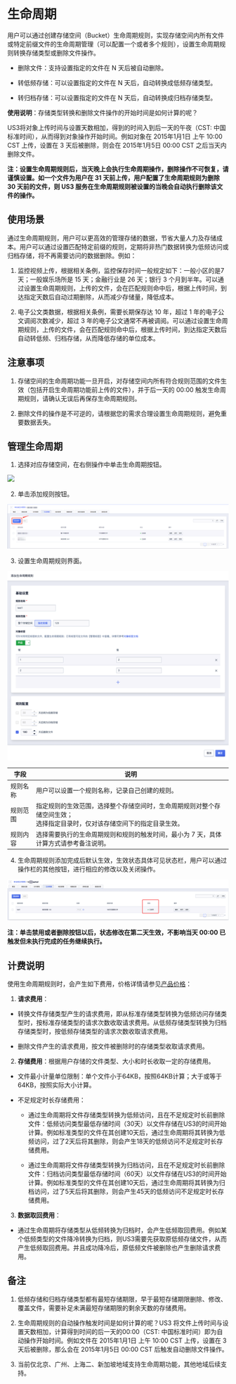 

# 生命周期

用户可以通过创建存储空间（Bucket）生命周期规则，实现存储空间内所有文件或特定前缀文件的生命周期管理（可以配置一个或者多个规则），设置生命周期规则转换存储类型或删除文件操作。

* 删除文件：支持设置指定的文件在 N 天后被自动删除。

* 转低频存储：可以设置指定的文件在 N 天后，自动转换成低频存储类型。

* 转归档存储：可以设置指定的文件在 N 天后，自动转换成归档存储类型。

**使用说明**：存储类型转换和删除文件操作的开始时间是如何计算的呢？

US3将对象上传时间与设置天数相加，得到的时间入到后一天的午夜（CST: 中国标准时间），从而得到对象操作开始时间。例如对象在 2015年1月1日 上午 10:00 CST 上传，设置在 3 天后被删除，则会在 2015年1月5日 00:00 CST 之后当天内删除文件。

**注：设置生命周期规则后，当天晚上会执行生命周期操作，删除操作不可恢复，请谨慎设置。如一个文件为用户在 31 天前上传，用户配置了生命周期规则为删除 30 天前的文件，则 US3 服务在生命周期规则被设置的当晚会自动执行删除该文件的操作。**

## 使用场景

通过生命周期规则，用户可以更高效的管理存储的数据，节省大量人力及存储成本。用户可以通过设置匹配特定前缀的规则，定期将非热门数据转换为低频访问或归档存储，将不再需要访问的数据删除。例如：

1. 监控视频上传，根据相关条例，监控保存时间一般规定如下：一般小区的是7天；一般娱乐场所是 15 天；金融行业是 26 天；银行 3 个月到半年。可以通过设置生命周期规则，上传的文件，会在匹配规则命中后，根据上传时间，到达指定天数后自动过期删除，从而减少存储量，降低成本。

2. 电子公文类数据，根据相关条例，需要长期保存达 10 年，超过 1 年的电子公文调阅次数减少，超过 3 年的电子公文通常不再被调阅。可以通过设置生命周期规则，上传的文件，会在匹配规则命中后，根据上传时间，到达指定天数后自动转低频、归档存储，从而降低存储的单位成本。

## 注意事项

1. 存储空间的生命周期功能一旦开启，对存储空间内所有符合规则范围的文件生效（包括开启生命周期功能前上传的文件），并于后一天的 00:00 触发生命周期规则，请确认无误后再保存生命周期规则。

2. 删除文件的操作是不可逆的，请根据您的需求合理设置生命周期规则，避免重要数据丢失。

## 管理生命周期

1. 选择对应存储空间，在右侧操作中单击生命周期按钮。

![](/images/guide/管理生命周期1.png)

2. 单击添加规则按钮。

![](/images/生命周期2.png)

3. 设置生命周期规则界面。

![](/images/guide/添加生命周期规则.png)

|字段   |说明   |
|---- |---- |
|规则名称  |用户可以设置一个规则名称，记录自己创建的规则。|
|规则范围  |指定规则的生效范围，选择整个存储空间时，生命周期规则对整个存储空间生效；<br>选择指定目录时，仅对该存储空间下的指定目录生效。|
|规则内容  |选择需要执行的生命周期规则和规则的触发时间，最小为 7 天，具体计算方式请参考备注说明。|

4. 生命周期规则添加完成后默认生效，生效状态具体可见状态栏，用户可以通过操作栏的其他按钮，进行相应的修改以及关闭操作。

![](/images/生命周期3.png)

**注：单击禁用或者删除按钮以后，状态修改在第二天生效，不影响当天 00:00 已触发但未执行完成的任务继续执行。**


## 计费说明

使用生命周期规则时，会产生如下费用，价格详情请参见[产品价格](https://docs.ucloud.cn/ufile/bill/billing)：

1. **请求费用**：

- 转换文件存储类型产生的请求费用，即从标准存储类型转换为低频访问存储类型时，按标准存储类型的请求次数收取请求费用。从低频存储类型转换为归档存储类型时，按低频存储类型的请求次数收取请求费用。

- 删除文件产生的请求费用，按文件被删除时的存储类型收取请求费用。

2. **存储费用**：根据用户存储的文件类型、大小和时长收取一定的存储费用。

- 文件最小计量单位限制：单个文件小于64KB，按照64KB计算；大于或等于64KB，按照实际大小计算。

- 不足规定时长存储费用：

    - 通过生命周期将文件存储类型转换为低频访问，且在不足规定时长前删除文件：低频访问类型最低存储时间（30天）以文件存储在US3的时间开始计算。例如标准类型的文件在其创建10天后，通过生命周期将其转换为低频访问，过了2天后将其删除，则会产生18天的低频访问不足规定时长存储费用。
    
    - 通过生命周期将文件存储类型转换为归档访问，且在不足规定时长前删除文件：归档访问类型最低存储时间（60天）以文件存储在US3的时间开始计算。例如标准类型的文件在其创建10天后，通过生命周期将其转换为归档访问，过了5天后将其删除，则会产生45天的低频访问不足规定时长存储费用。

3. **数据取回费用**：

- 通过生命周期将存储类型从低频转换为归档时，会产生低频取回费用。例如某个低频类型的文件降冷转换为归档，则US3需要先获取原低频存储文件，从而产生低频取回费用。并且成功降冷后，原低频文件被删除也产生删除请求费用。

## 备注

1. 低频存储和归档存储类型都有最短存储期限，早于最短存储期限删除、修改、覆盖文件，需要补足未满最短存储期限的剩余天数的存储费用。

2. 生命周期规则的自动操作触发时间是如何计算的呢？US3 将文件上传时间与设置天数相加，计算得到时间的后一天的00:00（CST: 中国标准时间）即为自动操作开始时间。例如文件在 2015年1月1日 上午 10:00 CST 上传，设置在 3 天后被删除，那么会在 2015年1月5日 00:00 CST 后触发自动删除文件操作。

3. 当前仅北京、广州、上海二、新加坡地域支持生命周期功能，其他地域后续支持。
